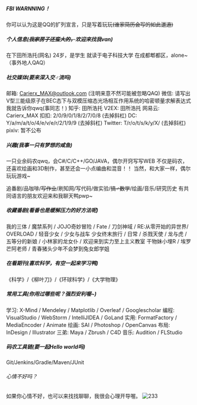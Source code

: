 ##### FBI WARNNING！

你可以认为这是QQ的扩列宣言，只是写着玩玩~~(谁家简历会写的如此邋遢)~~

##### 个人信息(~~我家房子还蛮大的，~~欢迎来找我van)

在下田所浩托(网名)
24岁，是学生
就读于电子科技大学
在成都郫都区，alone~（事外地人QAQ）

##### 社交媒体(要来深入交♂流吗)

邮箱: Carierx_MAX@outlook.com (注明来意不然可能被忽略QAQ)
微信: 请写出V型三能级原子在BEC态下与双模压缩态光场相互作用系统的哈密顿量求解表达式我就告诉你qwq(事同志！)
知乎: 田所浩托
V2EX: 田所浩托
网易云: Carierx_MAX
扣扣: 2/0/9/0/1/8/2/7/0/8 (去掉斜杠)
DC: Y/a/m/a/t/o/4/e/v/e/r/2/1/9/9 (去掉斜杠)
Twitter: T/r/o/t/s/k/y/X/ (去掉斜杠)
pixiv: 暂不公布

##### 兴趣(我事一只有梦想的咸鱼)

一只业余码农qwq，会C#/C/C++/GO/JAVA，偶尔开窍写写WEB
不仅是码农，还喜欢绘画和3D制作，甚至还会一小点编曲和混音！！ 
当然，和大家一样，偶尔玩玩游戏~

追番剧/品咖啡/~~写作业~~/刷知网/写代码/做实验/~~搞♂数学~~/绘画/音乐/研究历史
有共同语言的朋友欢迎来和我聊天鸭pwp~

##### 收藏番剧(看番也是缓解压力的好方法呢)

我的三体 / 魔禁系列 / JOJO奇妙冒险 / Fate / 刀剑神域 / RE:从零开始的异世界/ OVERLOAD / 轻音少女 / 少女与战车
少女终末旅行 / 日常 / 杀戮天使 / 龙与虎 / 五等分的新娘 / 小林家的龙女仆 / 欢迎来到实力至上主义教室
干物妹小埋R / 埃罗芒阿老师 / 青春猪头少年不会梦到兔女郎学姐

##### 在看期刊(喜欢科学，有空一起来学习鸭)

《科学》/《柳叶刀》/《环球科学》/《大学物理》 

##### 常用工具(你用过哪些呢？强烈安利喔~)

学习: X-Mind / Mendeley / Matplotlib / Overleaf / Googlescholar
编程: VisualStudio / WebStorm / IntelliJIDEA / GoLand
实用: FormatFactory / MediaEncoder / Animate
绘画: SAI / Photoshop / OpenCanvas
布局: InDesign / Illustrator
三弟: Maya / Zbrush / C4D 
音乐: Audition / FLStudio

##### 码农工具链(要一起Hello world吗)

Git/Jenkins/Gradle/Maven/JUnit

###### 心情不好吗？

如果你心情不好，也可以来找找聊聊，我很会心理开导喔。
![233](https://inews.gtimg.com/newsapp_bt/0/12233699622/641)
